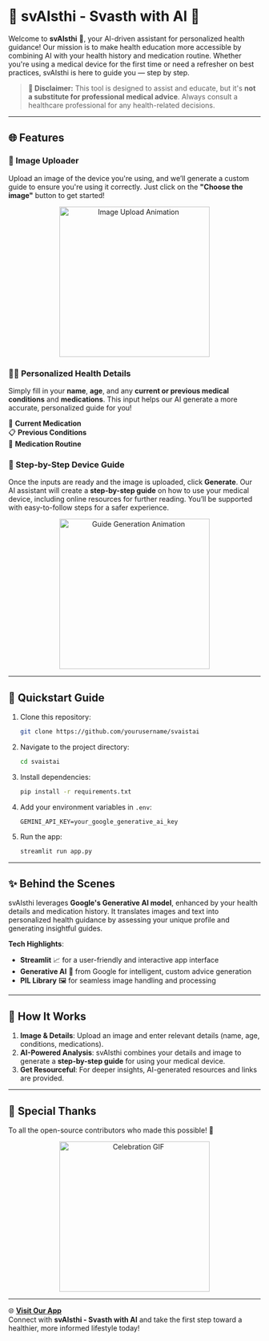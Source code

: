 # 🌿 **svAIsthi - Svasth with AI** 🌿

Welcome to **svAIsthi** 🎉, your AI-driven assistant for personalized health guidance! Our mission is to make health education more accessible by combining AI with your health history and medication routine. Whether you're using a medical device for the first time or need a refresher on best practices, svAIsthi is here to guide you — step by step.

> **🚨 Disclaimer:** This tool is designed to assist and educate, but it's **not a substitute for professional medical advice**. Always consult a healthcare professional for any health-related decisions.

---

## 🌐 **Features**

### 📸 Image Uploader
Upload an image of the device you're using, and we’ll generate a custom guide to ensure you're using it correctly. Just click on the **"Choose the image"** button to get started!  

<p align="center">
  <img src="https://media.giphy.com/media/3ohhwNq64xHnr9pGfm/giphy.gif" alt="Image Upload Animation" width="300"/>
</p>

### 🧑‍⚕️ Personalized Health Details
Simply fill in your **name**, **age**, and any **current or previous medical conditions** and **medications**. This input helps our AI generate a more accurate, personalized guide for you!  

💊 **Current Medication**  
📋 **Previous Conditions**  
💼 **Medication Routine**

### 📝 Step-by-Step Device Guide
Once the inputs are ready and the image is uploaded, click **Generate**. Our AI assistant will create a **step-by-step guide** on how to use your medical device, including online resources for further reading. You’ll be supported with easy-to-follow steps for a safer experience.

<p align="center">
  <img src="https://media.giphy.com/media/26AHJwivYfIUyNkF2/giphy.gif" alt="Guide Generation Animation" width="300"/>
</p>

---

## 🚀 **Quickstart Guide**

1. Clone this repository:
   ```bash
   git clone https://github.com/yourusername/svaistai
   ```
2. Navigate to the project directory:
   ```bash
   cd svaistai
   ```
3. Install dependencies:
   ```bash
   pip install -r requirements.txt
   ```
4. Add your environment variables in `.env`:
   ```plaintext
   GEMINI_API_KEY=your_google_generative_ai_key
   ```
5. Run the app:
   ```bash
   streamlit run app.py
   ```

---

## ✨ **Behind the Scenes**

svAIsthi leverages **Google's Generative AI model**, enhanced by your health details and medication history. It translates images and text into personalized health guidance by assessing your unique profile and generating insightful guides.

**Tech Highlights**:
- **Streamlit** 📈 for a user-friendly and interactive app interface
- **Generative AI** 🤖 from Google for intelligent, custom advice generation
- **PIL Library** 🖼️ for seamless image handling and processing

---

## 🤔 **How It Works**
1. **Image & Details**: Upload an image and enter relevant details (name, age, conditions, medications).
2. **AI-Powered Analysis**: svAIsthi combines your details and image to generate a **step-by-step guide** for using your medical device.
3. **Get Resourceful**: For deeper insights, AI-generated resources and links are provided.

---

## 👏 **Special Thanks**
To all the open-source contributors who made this possible! 🎉

<p align="center">
  <img src="https://media.giphy.com/media/5GoVLqeAOo6PK/giphy.gif" alt="Celebration GIF" width="300"/>
</p>

---

🌐 **[Visit Our App](https://your-app-url.com)**  
Connect with **svAIsthi - Svasth with AI** and take the first step toward a healthier, more informed lifestyle today!